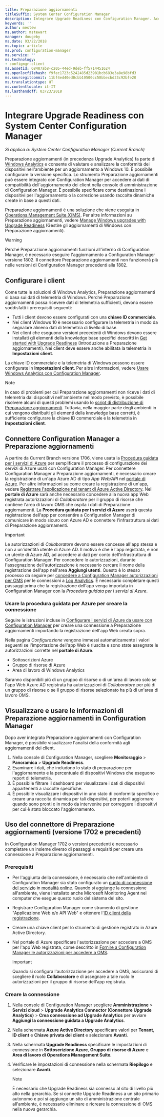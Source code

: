 ```yaml
---
title: Preparazione aggiornamenti
titleSuffix: System Center Configuration Manager
description: Integrare Upgrade Readiness con Configuration Manager. Accedere ai dati di compatibilità dell'aggiornamento nella console di amministrazione. Definire i dispositivi di destinazione per l'aggiornamento o la correzione.
keywords: ''
author: mestew
ms.author: mstewart
manager: dougeby
ms.date: 03/22/2018
ms.topic: article
ms.prod: configuration-manager
ms.service: ''
ms.technology:
- configmgr-client
ms.assetid: 68407ab8-c205-44ed-9deb-ff5714451624
ms.openlocfilehash: f9fec1723c5242485d23981bcb683e3a8e98bfd3
ms.sourcegitcommit: 11bf4ed40ed0cbb10500cc58bbecbd23c92bfe20
ms.translationtype: HT
ms.contentlocale: it-IT
ms.lasthandoff: 03/23/2018
---
```

# <a name="integrate-upgrade-readiness-with-system-center-configuration-manager"></a>Integrare Upgrade Readiness con System Center Configuration Manager

*Si applica a: System Center Configuration Manager (Current Branch)*

Preparazione aggiornamenti (in precedenza Upgrade Analytics) fa parte di [Windows Analytics](https://www.microsoft.com/WindowsForBusiness/windows-analytics) e consente di valutare e analizzare la conformità dei dispositivi nell'ambiente per un aggiornamento a Windows 10. È possibile configurare la versione specifica. Lo strumento Preparazione aggiornamenti può essere integrato con Configuration Manager per accedere ai dati di compatibilità dell'aggiornamento dei client nella console di amministrazione di Configuration Manager. È possibile specificare come destinazione i dispositivi per l'aggiornamento o la correzione usando raccolte dinamiche create in base a questi dati.

Preparazione aggiornamenti è una soluzione che viene eseguita in [Operations Management Suite (OMS)](/azure/operations-management-suite/operations-management-suite-overview). Per altre informazioni su Preparazione aggiornamenti, vedere [Manage Windows upgrades with Upgrade Readiness](/windows/deployment/upgrade/manage-windows-upgrades-with-upgrade-readiness) (Gestire gli aggiornamenti di Windows con Preparazione aggiornamenti).

>[!WARNING]
>Perché Preparazione aggiornamenti funzioni all'interno di Configuration Manager, è necessario eseguire l'aggiornamento a Configuration Manager versione 1802.  <!--507205--> Il connettore Preparazione aggiornamenti non funzionerà più nelle versioni di Configuration Manager precedenti alla 1802. 


## <a name="configure-clients"></a>Configurare i client

Come tutte le soluzioni di Windows Analytics, Preparazione aggiornamenti si basa sui dati di telemetria di Windows. Perché Preparazione aggiornamenti possa ricevere dati di telemetria sufficienti, devono essere soddisfatti i prerequisiti seguenti:

- Tutti i client devono essere configurati con una **chiave ID commerciale**. 
- Nei client Windows 10 è necessario configurare la telemetria in modo da segnalare almeno dati di telemetria di livello di base.
-  Nei client che eseguono versioni precedenti di Windows devono essere installati gli elementi della knowledge base specifici descritti in [Get started with Upgrade Readiness](/windows/deployment/upgrade/upgrade-readiness-get-started#deploy-the-compatibility-update-and-related-kbs) (Introduzione a Preparazione aggiornamenti). Nei client deve essere anche abilitata la telemetria in **Impostazioni client**.

La chiave ID commerciale e la telemetria di Windows possono essere configurate in **Impostazioni client**. Per altre informazioni, vedere [Usare Windows Analytics con Configuration Manager](../monitor-windows-analytics.md).

>[!NOTE]
>In caso di problemi per cui Preparazione aggiornamenti non riceve i dati di telemetria dai dispositivi nell'ambiente nel modo previsto, è possibile risolvere alcuni di questi problemi usando lo [script di distribuzione di Preparazione aggiornamenti](/windows/deployment/upgrade/upgrade-readiness-deployment-script). Tuttavia, nella maggior parte degli ambienti in cui vengono distribuiti gli elementi della knowledge base corretti, è sufficiente configurare la chiave ID commerciale e la telemetria in **Impostazioni client**.

## <a name="connect-configuration-manager-to-upgrade-readiness"></a>Connettere Configuration Manager a Preparazione aggiornamenti

A partire da Current Branch versione 1706, viene usata la [Procedura guidata per i servizi di Azure](../../../servers/deploy/configure/azure-services-wizard.md) per semplificare il processo di configurazione dei servizi di Azure usati con Configuration Manager. Per connettere Configuration Manager a Preparazione aggiornamenti, è necessario creare la registrazione di un'app Azure AD di tipo *App Web/API* nel [portale di Azure](https://portal.azure.com). Per altre informazioni su come creare la registrazione di un'app, vedere [Registrare l'applicazione nel tenant di Azure Active Directory](/azure/active-directory/active-directory-app-registration). Nel **portale di Azure** sarà anche necessario concedere alla nuova app Web registrata autorizzazioni di *Collaboratore* per il gruppo di risorse che contiene l'area di lavoro OMS che ospita i dati di Preparazione aggiornamenti. La **Procedura guidata per i servizi di Azure** userà questa registrazione dell'app per consentire a Configuration Manager di comunicare in modo sicuro con Azure AD e connettere l'infrastruttura ai dati di Preparazione aggiornamenti.

>[!IMPORTANT]
>Le autorizzazioni di *Collaboratore* devono essere concesse all'app stessa e non a un'identità utente di Azure AD. Il motivo è che è l'app registrata, e non un utente di Azure AD, ad accedere ai dati per conto dell'infrastruttura di Configuration Manager. Per concedere le autorizzazioni, durante l'assegnazione dell'autorizzazione è necessario cercare il nome della registrazione dell'app nell'area **Aggiungi utenti**. Questo è lo stesso processo da seguire per [concedere a Configuration Manager autorizzazioni per OMS](https://docs.microsoft.com/azure/log-analytics/log-analytics-sccm#provide-configuration-manager-with-permissions-to-oms) per le connessioni a [Log Analytics](https://docs.microsoft.com/azure/log-analytics/log-analytics-sccm). È necessario completare questi passaggi prima che la registrazione dell'app venga importata in Configuration Manager con la *Procedura guidata per i servizi di Azure*.

### <a name="use-the-azure-wizard-to-create-the-connection"></a>Usare la procedura guidata per Azure per creare la connessione

Seguire le istruzioni incluse in [Configurare i servizi di Azure da usare con Configuration Manager](../../../servers/deploy/configure/azure-services-wizard.md) per creare una connessione a Preparazione aggiornamenti importando la registrazione dell'app Web creata sopra. 

Nella pagina *Configurazione* vengono immessi automaticamente i valori seguenti se l'importazione dell'app Web è riuscita e sono state assegnate le autorizzazioni corrette nel **portale di Azure**. 
-  Sottoscrizioni Azure
-  Gruppo di risorse di Azure
-  Area di lavoro di Windows Analytics

Saranno disponibili più di un gruppo di risorse o di un'area di lavoro solo se l'app Web Azure AD registrata ha autorizzazioni di *Collaboratore* per più di un gruppo di risorse o se il gruppo di risorse selezionato ha più di un'area di lavoro OMS.
 
## <a name="view-and-use-upgrade-readiness-information-in-configuration-manager"></a>Visualizzare e usare le informazioni di Preparazione aggiornamenti in Configuration Manager

Dopo aver integrato Preparazione aggiornamenti con Configuration Manager, è possibile visualizzare l'analisi della conformità agli aggiornamenti dei client.

1. Nella console di Configuration Manager, scegliere **Monitoraggio** > **Panoramica** > **Upgrade Readiness**.
2. Esaminare i dati, che includono lo stato di preparazione per l'aggiornamento e la percentuale di dispositivi Windows che eseguono report di telemetria.
3. È possibile filtrare il dashboard per visualizzare i dati di dispositivi appartenenti a raccolte specifiche.
4. È possibile visualizzare i dispositivi in uno stato di conformità specifico e creare una raccolta dinamica per tali dispositivi, per poterli aggiornare quando sono pronti o in modo da intervenire per correggere i dispositivi per cui è stato bloccato l'aggiornamento.

## <a name="using-the-upgrade-readiness-connector-version-1702-and-earlier"></a>Uso del connettore di Preparazione aggiornamenti (versione 1702 e precedenti)

In Configuration Manager 1702 o versioni precedenti è necessario completare un insieme diverso di passaggi e requisiti per creare una connessione a Preparazione aggiornamenti.

### <a name="prerequisites"></a>Prerequisiti

- Per l'aggiunta della connessione, è necessario che nell'ambiente di Configuration Manager sia stato configurato un [punto di connessione del servizio](/sccm/core/servers/deploy/configure/about-the-service-connection-point) in [modalità online](https://azure.microsoft.com/documentation/articles/resource-group-create-service-principal-portal/). Quando si aggiunge la connessione all'ambiente, viene installato anche Microsoft Monitoring Agent nel computer che esegue questo ruolo del sistema del sito.
- Registrare Configuration Manager come strumento di gestione "Applicazione Web e/o API Web" e ottenere l'[ID client della registrazione](https://azure.microsoft.com/documentation/articles/active-directory-integrating-applications/).
- Creare una chiave client per lo strumento di gestione registrato in Azure Active Directory.
- Nel portale di Azure specificare l'autorizzazione per accedere a OMS per l'app Web registrata, come descritto in [Fornire a Configuration Manager le autorizzazioni per accedere a OMS](https://azure.microsoft.com/documentation/articles/log-analytics-sccm/#provide-configuration-manager-with-permissions-to-oms).

    > [!IMPORTANT]
    > Quando si configura l'autorizzazione per accedere a OMS, assicurarsi di scegliere il ruolo **Collaboratore** e di assegnare a tale ruolo le autorizzazioni per il gruppo di risorse dell'app registrata.

### <a name="create-the-connection"></a>Creare la connessione

1.  Nella console di Configuration Manager scegliere **Amministrazione** > **Servizi cloud** > **Upgrade Analytics Connector (Connettore Upgrade Analytics)** > **Crea connessione ad Upgrade Analytics** per avviare **Aggiungi la connessione guidata a Upgrade Analytics**.
3.  Nella schermata **Azure Active Directory** specificare valori per **Tenant**, **ID client**  e **Chiave privata del client** e selezionare **Avanti**.
4.  Nella schermata **Upgrade Readiness** specificare le impostazioni di connessione in **Sottoscrizione Azure**, **Gruppo di risorse di Azure** e **Area di lavoro di Operations Management Suite**.
5.  Verificare le impostazioni di connessione nella schermata **Riepilogo** e selezionare **Avanti**.

    > [!NOTE]
    > È necessario che Upgrade Readiness sia connesso al sito di livello più alto nella gerarchia. Se si connette Upgrade Readiness a un sito primario autonomo e poi si aggiunge un sito di amministrazione centrale all'ambiente, è necessario eliminare e ricreare la connessione di OMS nella nuova gerarchia.
